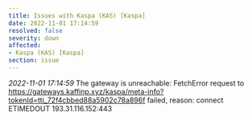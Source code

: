 ```yaml
---
title: Issues with Kaspa (KAS) [Kaspa]
date: 2022-11-01 17:14:59
resolved: false
severity: down
affected:
- Kaspa (KAS) [Kaspa]
section: issue
---
```


*2022-11-01 17:14:59* The gateway is unreachable: FetchError request to https://gateways.kaffinp.xyz/kaspa/meta-info?tokenId=tti_72f4cbbed88a5902c78a896f failed, reason: connect ETIMEDOUT 193.31.116.152:443